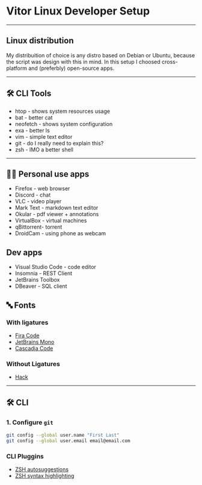 # Vitor Linux Developer Setup

---

## Linux distribution

My distribuition of choice is any distro based on Debian or Ubuntu, because the script was design with this in mind. In this setup I choosed cross-platform and (preferbly) open-source apps.

---

## 🛠️ CLI Tools

- htop - shows system resources usage
- bat - better cat
- neofetch - shows system configuration
- exa - better ls
- vim - simple text editor
- git - do I really need to explain this?
- zsh - IMO a better shell

---

## 👨‍💻 Personal use apps

- Firefox - web browser
- Discord - chat
- VLC - video player
- Mark Text - markdown text editor
- Okular - pdf viewer + annotations
- VirtualBox - virtual machines
- qBittorrent- torrent
- DroidCam - using phone as webcam

## Dev apps

- Visual Studio Code - code editor
- Insomnia - REST Client
- JetBrains Toolbox
- DBeaver - SQL client

## 🔤 Fonts

### With ligatures

- [Fira Code](https://github.com/tonsky/FiraCode)
- [JetBrains Mono](https://www.jetbrains.com/lp/mono/)
- [Cascadia Code](https://github.com/microsoft/cascadia-code/releases)

### Without Ligatures

- [Hack](https://github.com/source-foundry/Hack)

---

## 🛠 CLI

### 1. Configure `git`

```sh
git config --global user.name "First Last"
git config --global user.email email@email.com
```

### CLI Pluggins

- [ZSH autosuggestions](https://github.com/zsh-users/zsh-autosuggestions/blob/master/INSTALL.md)
- [ZSH syntax highlighting](https://github.com/zsh-users/zsh-syntax-highlighting/blob/master/INSTALL.md)
